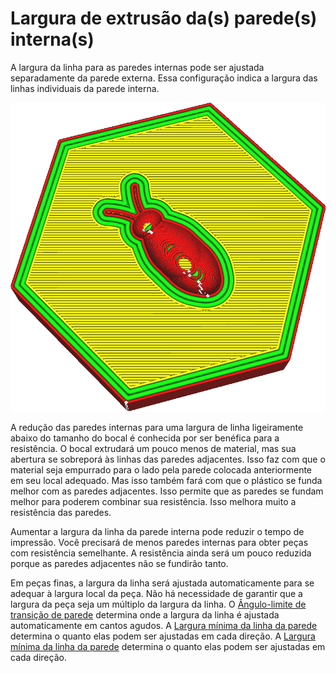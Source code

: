 Largura de extrusão da(s) parede(s) interna(s)
====
A largura da linha para as paredes internas pode ser ajustada separadamente da parede externa. Essa configuração indica a largura das linhas individuais da parede interna.

<!--screenshot {
"image_path": "wall_line_width_x.png",
"models": [{"script": "hive.scad"}],
"camera_position": [-31, -31, 147],
"settings": {
    "wall_line_count": 3,
    "wall_line_width_x": 0.8
},
"colours": 64
}-->
![As linhas das paredes internas são muito mais largas que as demais](../images/wall_line_width_x.png)

A redução das paredes internas para uma largura de linha ligeiramente abaixo do tamanho do bocal é conhecida por ser benéfica para a resistência. O bocal extrudará um pouco menos de material, mas sua abertura se sobreporá às linhas das paredes adjacentes. Isso faz com que o material seja empurrado para o lado pela parede colocada anteriormente em seu local adequado. Mas isso também fará com que o plástico se funda melhor com as paredes adjacentes. Isso permite que as paredes se fundam melhor para poderem combinar sua resistência. Isso melhora muito a resistência das paredes.

Aumentar a largura da linha da parede interna pode reduzir o tempo de impressão. Você precisará de menos paredes internas para obter peças com resistência semelhante. A resistência ainda será um pouco reduzida porque as paredes adjacentes não se fundirão tanto.

<!--if cura_version>=5.0-->
Em peças finas, a largura da linha será ajustada automaticamente para se adequar à largura local da peça. Não há necessidade de garantir que a largura da peça seja um múltiplo da largura da linha. O [Ângulo-limite de transição de parede](../shell/wall_transition_angle.md) determina onde a largura da linha é ajustada automaticamente em cantos agudos. A [Largura mínima da linha da parede](../shell/min_wall_line_width.md) determina o quanto elas podem ser ajustadas em cada direção.
A [Largura mínima da linha da parede](../shell/min_wall_line_width.md) determina o quanto elas podem ser ajustadas em cada direção.
<!--endif-->

<!--if cura_version<5.0:
Ajuste de linhas
----
Ao imprimir peças finas, o ajuste das configurações de largura da linha da parede é uma ferramenta importante para obter peças precisas e resistentes. O Cura só desenhará contornos completos, portanto, se um contorno não se encaixar, haverá uma lacuna nas paredes, o que compromete muito a resistência e a precisão da peça.

O Cura tentará preencher essas lacunas entre as paredes se a opção [Preencher lacunas entre paredes](../shell/fill_perimeter_gaps.md) estiver ativada, mas essa técnica não é ideal para formas arbitrárias e geralmente leva muito tempo de impressão. Quando duas paredes se sobrepõem, o recurso [Compensar sobreposições de parede](../shell/travel_compensate_overlapping_walls_enabled.md) reduzirá a largura da linha da parede para garantir que a peça seja dimensionalmente precisa, mas isso incorre em alterações de fluxo que também reduzem a qualidade e a resistência da impressão.

Para um ajuste ideal, você deseja que a peça seja um múltiplo exato da largura da linha da parede, de modo que as paredes se encaixem precisamente dentro da peça. Se você souber qual é a largura da peça, isso pode ser feito facilmente ajustando a largura das paredes. Primeiro você vê quantos contornos deseja ajustar de modo que as linhas ainda tenham uma largura razoável. Em seguida, você pode ver o quanto precisa ajustar a largura da linha da parede para que as linhas se encaixem corretamente. Lembre-se de que você pode ajustar a [Largura da linha da parede externa](wall_line_width_0.md) e a [Largura da linha da parede interna](wall_line_width_x.md) separadamente. Conte cuidadosamente quantas vezes cada tipo de parede será desenhado para prever o efeito da alteração da largura da linha da parede.

O ajuste de linhas de parede é uma habilidade importante para a impressão 3D que distingue os operadores de impressoras 3D especializados dos demais. É necessário praticar um pouco.
-->